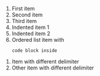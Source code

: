 1. First item
2. Second item
3. Third item
4. Indented item 1
5. Indented item 2
6. Ordered list item with
   ```
   code block inside
   ```

1) Item with different delimiter
1) Other item with different delimiter
